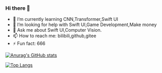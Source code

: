### Hi there 👋

- 🌱 I’m currently learning CNN,Transformer,Swift UI
- 🤔 I’m looking for help with Swift UI,Game Development,Make money
- 💬 Ask me about Swift UI,Computer Vision.
- 📫 How to reach me: bilibili,github,gitee
- ⚡ Fun fact: 666

[![Anurag's GitHub stats](https://github-readme-stats.vercel.app/api?username=zhuhaoxlj)](https://github.com/anuraghazra/github-readme-stats)

[![Top Langs](https://github-readme-stats.vercel.app/api/top-langs/?username=zhuhaoxlj)](https://github.com/anuraghazra/github-readme-stats)
